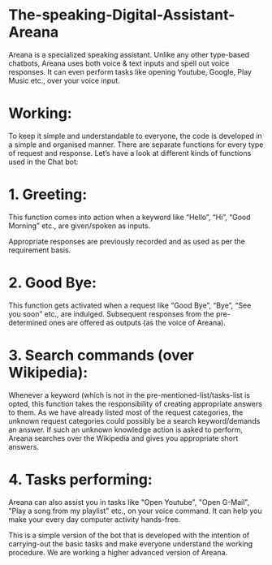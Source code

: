 # The-speaking-Digital-Assistant-Areana
Areana is a specialized speaking assistant. Unlike any other type-based chatbots, Areana uses both voice & text inputs and spell out voice responses. It can even perform tasks like opening Youtube, Google, Play Music etc., over your voice input.

# Working:
To keep it simple and understandable to everyone, the code is developed in a simple and organised manner. There are separate functions for every type of request and response. Let’s have a look at different kinds of functions used in the Chat bot:

# 1.	Greeting:

This function comes into action when a keyword like “Hello”, “Hi”, “Good Morning” etc., are given/spoken as inputs.

Appropriate responses are previously recorded and as used as per the requirement basis.

# 2.	Good Bye:

This function gets activated when a request like “Good Bye”, “Bye”, “See you soon” etc., are indulged. Subsequent responses from the pre-determined ones are offered as outputs (as the voice of Areana).

# 3.	Search commands (over Wikipedia):

Whenever a keyword (which is not in the pre-mentioned-list/tasks-list is opted, this function takes the responsibility of creating appropriate answers to them. 
As we have already listed most of the request categories, the unknown request categories could possibly be a search keyword/demands an answer. 
If such an unknown knowledge action is asked to perform, Areana searches over the Wikipedia and gives you appropriate short answers.

# 4.	Tasks performing:

Areana can also assist you in tasks like "Open Youtube", "Open G-Mail", "Play a song from my playlist" etc., on your voice command. 
It can help you make your every day computer activity hands-free.


This is a simple version of the bot that is developed with the intention of carrying-out the basic tasks and make everyone understand the working procedure.
We are working a higher advanced version of Areana.

